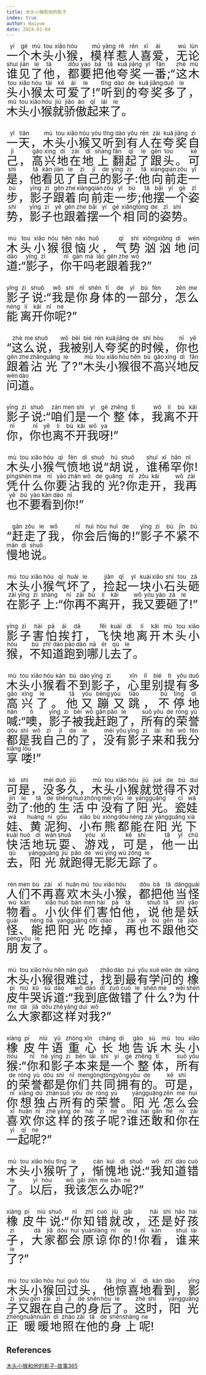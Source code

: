 ```yaml
---
title: 木头小猴和他的影子
index: true
author: Haiyue
date: 2024-01-04
---
```

<div style="font-size:30px;text-align: justify;">
<ruby>一<rt>yí</rt></ruby><ruby>个<rt>gè</rt></ruby><ruby>木<rt>mù</rt></ruby><ruby>头<rt>tou</rt></ruby><ruby>小<rt>xiǎo</rt></ruby><ruby>猴<rt>hóu</rt></ruby>，<ruby>模<rt>mú</rt></ruby><ruby>样<rt>yàng</rt></ruby><ruby>惹<rt>rě</rt></ruby><ruby>人<rt>rén</rt></ruby><ruby>喜<rt>xǐ</rt></ruby><ruby>爱<rt>ài</rt></ruby>，<ruby>无<rt>wú</rt></ruby><ruby>论<rt>lùn</rt></ruby><ruby>谁<rt>shuí</rt></ruby><ruby>见<rt>jiàn</rt></ruby><ruby>了<rt>le</rt></ruby><ruby>他<rt>tā</rt></ruby>，<ruby>都<rt>dōu</rt></ruby><ruby>要<rt>yào</rt></ruby><ruby>把<rt>bǎ</rt></ruby><ruby>他<rt>tā</rt></ruby><ruby>夸<rt>kuā</rt></ruby><ruby>奖<rt>jiǎng</rt></ruby><ruby>一<rt>yī</rt></ruby><ruby>番<rt>fān</rt></ruby>;“<ruby>这<rt>zhè</rt></ruby><ruby>木<rt>mù</rt></ruby><ruby>头<rt>tou</rt></ruby><ruby>小<rt>xiǎo</rt></ruby><ruby>猴<rt>hóu</rt></ruby><ruby>太<rt>tài</rt></ruby><ruby>可<rt>kě</rt></ruby><ruby>爱<rt>ài</rt></ruby><ruby>了<rt>le</rt></ruby>!”<ruby>听<rt>tīng</rt></ruby><ruby>到<rt>dào</rt></ruby><ruby>的<rt>de</rt></ruby><ruby>夸<rt>kuā</rt></ruby><ruby>奖<rt>jiǎng</rt></ruby><ruby>多<rt>duō</rt></ruby><ruby>了<rt>le</rt></ruby>，<ruby>木<rt>mù</rt></ruby><ruby>头<rt>tou</rt></ruby><ruby>小<rt>xiǎo</rt></ruby><ruby>猴<rt>hóu</rt></ruby><ruby>就<rt>jiù</rt></ruby><ruby>骄<rt>jiāo</rt></ruby><ruby>傲<rt>ào</rt></ruby><ruby>起<rt>qǐ</rt></ruby><ruby>来<rt>lái</rt></ruby><ruby>了<rt>le</rt></ruby>。

<ruby>一<rt>yī</rt></ruby><ruby>天<rt>tiān</rt></ruby>，<ruby>木<rt>mù</rt></ruby><ruby>头<rt>tou</rt></ruby><ruby>小<rt>xiǎo</rt></ruby><ruby>猴<rt>hóu</rt></ruby><ruby>又<rt>yòu</rt></ruby><ruby>听<rt>tīng</rt></ruby><ruby>到<rt>dào</rt></ruby><ruby>有<rt>yǒu</rt></ruby><ruby>人<rt>rén</rt></ruby><ruby>在<rt>zài</rt></ruby><ruby>夸<rt>kuā</rt></ruby><ruby>奖<rt>jiǎng</rt></ruby><ruby>自<rt>zì</rt></ruby><ruby>己<rt>jǐ</rt></ruby>，<ruby>高<rt>gāo</rt></ruby><ruby>兴<rt>xìng</rt></ruby><ruby>地<rt>dì</rt></ruby><ruby>在<rt>zài</rt></ruby><ruby>地<rt>dì</rt></ruby><ruby>上<rt>shàng</rt></ruby><ruby>翻<rt>fān</rt></ruby><ruby>起<rt>qǐ</rt></ruby><ruby>了<rt>le</rt></ruby><ruby>跟<rt>gēn</rt></ruby><ruby>头<rt>tou</rt></ruby>。<ruby>可<rt>kě</rt></ruby><ruby>是<rt>shì</rt></ruby>，<ruby>他<rt>tā</rt></ruby><ruby>看<rt>kàn</rt></ruby><ruby>见<rt>jiàn</rt></ruby><ruby>了<rt>le</rt></ruby><ruby>自<rt>zì</rt></ruby><ruby>己<rt>jǐ</rt></ruby><ruby>的<rt>de</rt></ruby><ruby>影<rt>yǐng</rt></ruby><ruby>子<rt>zi</rt></ruby>:<ruby>他<rt>tā</rt></ruby><ruby>向<rt>xiàng</rt></ruby><ruby>前<rt>qián</rt></ruby><ruby>走<rt>zǒu</rt></ruby><ruby>一<rt>yī</rt></ruby><ruby>步<rt>bù</rt></ruby>，<ruby>影<rt>yǐng</rt></ruby><ruby>子<rt>zi</rt></ruby><ruby>跟<rt>gēn</rt></ruby><ruby>着<rt>zhe</rt></ruby><ruby>向<rt>xiàng</rt></ruby><ruby>前<rt>qián</rt></ruby><ruby>走<rt>zǒu</rt></ruby><ruby>一<rt>yī</rt></ruby><ruby>步<rt>bù</rt></ruby>;<ruby>他<rt>tā</rt></ruby><ruby>摆<rt>bǎi</rt></ruby><ruby>一<rt>yí</rt></ruby><ruby>个<rt>gè</rt></ruby><ruby>姿<rt>zī</rt></ruby><ruby>势<rt>shì</rt></ruby>，<ruby>影<rt>yǐng</rt></ruby><ruby>子<rt>zi</rt></ruby><ruby>也<rt>yě</rt></ruby><ruby>跟<rt>gēn</rt></ruby><ruby>着<rt>zhe</rt></ruby><ruby>摆<rt>bǎi</rt></ruby><ruby>一<rt>yí</rt></ruby><ruby>个<rt>gè</rt></ruby><ruby>相<rt>xiāng</rt></ruby><ruby>同<rt>tóng</rt></ruby><ruby>的<rt>de</rt></ruby><ruby>姿<rt>zī</rt></ruby><ruby>势<rt>shì</rt></ruby>。

<ruby>木<rt>mù</rt></ruby><ruby>头<rt>tou</rt></ruby><ruby>小<rt>xiǎo</rt></ruby><ruby>猴<rt>hóu</rt></ruby><ruby>很<rt>hěn</rt></ruby><ruby>恼<rt>nǎo</rt></ruby><ruby>火<rt>huǒ</rt></ruby>，<ruby>气<rt>qì</rt></ruby><ruby>势<rt>shì</rt></ruby><ruby>汹<rt>xiōng</rt></ruby><ruby>汹<rt>xiōng</rt></ruby><ruby>地<rt>dì</rt></ruby><ruby>问<rt>wèn</rt></ruby><ruby>道<rt>dào</rt></ruby>:“<ruby>影<rt>yǐng</rt></ruby><ruby>子<rt>zi</rt></ruby>，<ruby>你<rt>nǐ</rt></ruby><ruby>干<rt>gàn</rt></ruby><ruby>吗<rt>má</rt></ruby><ruby>老<rt>lǎo</rt></ruby><ruby>跟<rt>gēn</rt></ruby><ruby>着<rt>zhe</rt></ruby><ruby>我<rt>wǒ</rt></ruby>?”

<ruby>影<rt>yǐng</rt></ruby><ruby>子<rt>zi</rt></ruby><ruby>说<rt>shuō</rt></ruby>:“<ruby>我<rt>wǒ</rt></ruby><ruby>是<rt>shì</rt></ruby><ruby>你<rt>nǐ</rt></ruby><ruby>身<rt>shēn</rt></ruby><ruby>体<rt>tǐ</rt></ruby><ruby>的<rt>de</rt></ruby><ruby>一<rt>yī</rt></ruby><ruby>部<rt>bù</rt></ruby><ruby>分<rt>fèn</rt></ruby>，<ruby>怎<rt>zěn</rt></ruby><ruby>么<rt>me</rt></ruby><ruby>能<rt>néng</rt></ruby><ruby>离<rt>lí</rt></ruby><ruby>开<rt>kāi</rt></ruby><ruby>你<rt>nǐ</rt></ruby><ruby>呢<rt>ne</rt></ruby>?”

“<ruby>这<rt>zhè</rt></ruby><ruby>么<rt>me</rt></ruby><ruby>说<rt>shuō</rt></ruby>，<ruby>我<rt>wǒ</rt></ruby><ruby>被<rt>bèi</rt></ruby><ruby>别<rt>bié</rt></ruby><ruby>人<rt>rén</rt></ruby><ruby>夸<rt>kuā</rt></ruby><ruby>奖<rt>jiǎng</rt></ruby><ruby>的<rt>de</rt></ruby><ruby>时<rt>shí</rt></ruby><ruby>候<rt>hòu</rt></ruby>，<ruby>你<rt>nǐ</rt></ruby><ruby>也<rt>yě</rt></ruby><ruby>跟<rt>gēn</rt></ruby><ruby>着<rt>zhe</rt></ruby><ruby>沾<rt>zhān</rt></ruby><ruby>光<rt>guāng</rt></ruby><ruby>了<rt>le</rt></ruby>?”<ruby>木<rt>mù</rt></ruby><ruby>头<rt>tou</rt></ruby><ruby>小<rt>xiǎo</rt></ruby><ruby>猴<rt>hóu</rt></ruby><ruby>很<rt>hěn</rt></ruby><ruby>不<rt>bù</rt></ruby><ruby>高<rt>gāo</rt></ruby><ruby>兴<rt>xìng</rt></ruby><ruby>地<rt>dì</rt></ruby><ruby>反<rt>fǎn</rt></ruby><ruby>问<rt>wèn</rt></ruby><ruby>道<rt>dào</rt></ruby>。

<ruby>影<rt>yǐng</rt></ruby><ruby>子<rt>zi</rt></ruby><ruby>说<rt>shuō</rt></ruby>:“<ruby>咱<rt>zán</rt></ruby><ruby>们<rt>men</rt></ruby><ruby>是<rt>shì</rt></ruby><ruby>一<rt>yí</rt></ruby><ruby>个<rt>gè</rt></ruby><ruby>整<rt>zhěng</rt></ruby><ruby>体<rt>tǐ</rt></ruby>，<ruby>我<rt>wǒ</rt></ruby><ruby>离<rt>lí</rt></ruby><ruby>不<rt>bù</rt></ruby><ruby>开<rt>kāi</rt></ruby><ruby>你<rt>nǐ</rt></ruby>，<ruby>你<rt>nǐ</rt></ruby><ruby>也<rt>yě</rt></ruby><ruby>离<rt>lí</rt></ruby><ruby>不<rt>bù</rt></ruby><ruby>开<rt>kāi</rt></ruby><ruby>我<rt>wǒ</rt></ruby><ruby>呀<rt>ya</rt></ruby>!”

<ruby>木<rt>mù</rt></ruby><ruby>头<rt>tou</rt></ruby><ruby>小<rt>xiǎo</rt></ruby><ruby>猴<rt>hóu</rt></ruby><ruby>气<rt>qì</rt></ruby><ruby>愤<rt>fèn</rt></ruby><ruby>地<rt>dì</rt></ruby><ruby>说<rt>shuō</rt></ruby>“<ruby>胡<rt>hú</rt></ruby><ruby>说<rt>shuō</rt></ruby>，<ruby>谁<rt>shuí</rt></ruby><ruby>稀<rt>xī</rt></ruby><ruby>罕<rt>hǎn</rt></ruby><ruby>你<rt>nǐ</rt></ruby>!<ruby>凭<rt>píng</rt></ruby><ruby>什<rt>shén</rt></ruby><ruby>么<rt>me</rt></ruby><ruby>你<rt>nǐ</rt></ruby><ruby>要<rt>yào</rt></ruby><ruby>沾<rt>zhān</rt></ruby><ruby>我<rt>wǒ</rt></ruby><ruby>的<rt>de</rt></ruby><ruby>光<rt>guāng</rt></ruby>?<ruby>你<rt>nǐ</rt></ruby><ruby>走<rt>zǒu</rt></ruby><ruby>开<rt>kāi</rt></ruby>，<ruby>我<rt>wǒ</rt></ruby><ruby>再<rt>zài</rt></ruby><ruby>也<rt>yě</rt></ruby><ruby>不<rt>bú</rt></ruby><ruby>要<rt>yào</rt></ruby><ruby>看<rt>kàn</rt></ruby><ruby>到<rt>dào</rt></ruby><ruby>你<rt>nǐ</rt></ruby>!”

“<ruby>赶<rt>gǎn</rt></ruby><ruby>走<rt>zǒu</rt></ruby><ruby>了<rt>le</rt></ruby><ruby>我<rt>wǒ</rt></ruby>，<ruby>你<rt>nǐ</rt></ruby><ruby>会<rt>huì</rt></ruby><ruby>后<rt>hòu</rt></ruby><ruby>悔<rt>huǐ</rt></ruby><ruby>的<rt>de</rt></ruby>!”<ruby>影<rt>yǐng</rt></ruby><ruby>子<rt>zi</rt></ruby><ruby>不<rt>bù</rt></ruby><ruby>紧<rt>jǐn</rt></ruby><ruby>不<rt>bù</rt></ruby><ruby>慢<rt>màn</rt></ruby><ruby>地<rt>dì</rt></ruby><ruby>说<rt>shuō</rt></ruby>。

<ruby>木<rt>mù</rt></ruby><ruby>头<rt>tou</rt></ruby><ruby>小<rt>xiǎo</rt></ruby><ruby>猴<rt>hóu</rt></ruby><ruby>气<rt>qì</rt></ruby><ruby>坏<rt>huài</rt></ruby><ruby>了<rt>le</rt></ruby>，<ruby>捡<rt>jiǎn</rt></ruby><ruby>起<rt>qǐ</rt></ruby><ruby>一<rt>yī</rt></ruby><ruby>块<rt>kuài</rt></ruby><ruby>小<rt>xiǎo</rt></ruby><ruby>石<rt>shí</rt></ruby><ruby>头<rt>tou</rt></ruby><ruby>砸<rt>zá</rt></ruby><ruby>在<rt>zài</rt></ruby><ruby>影<rt>yǐng</rt></ruby><ruby>子<rt>zi</rt></ruby><ruby>上<rt>shàng</rt></ruby>:“<ruby>你<rt>nǐ</rt></ruby><ruby>再<rt>zài</rt></ruby><ruby>不<rt>bù</rt></ruby><ruby>离<rt>lí</rt></ruby><ruby>开<rt>kāi</rt></ruby>，<ruby>我<rt>wǒ</rt></ruby><ruby>又<rt>yòu</rt></ruby><ruby>要<rt>yào</rt></ruby><ruby>砸<rt>zá</rt></ruby><ruby>了<rt>le</rt></ruby>!”

<ruby>影<rt>yǐng</rt></ruby><ruby>子<rt>zi</rt></ruby><ruby>害<rt>hài</rt></ruby><ruby>怕<rt>pà</rt></ruby><ruby>挨<rt>ái</rt></ruby><ruby>打<rt>dǎ</rt></ruby>，<ruby>飞<rt>fēi</rt></ruby><ruby>快<rt>kuài</rt></ruby><ruby>地<rt>dì</rt></ruby><ruby>离<rt>lí</rt></ruby><ruby>开<rt>kāi</rt></ruby><ruby>木<rt>mù</rt></ruby><ruby>头<rt>tou</rt></ruby><ruby>小<rt>xiǎo</rt></ruby><ruby>猴<rt>hóu</rt></ruby>，<ruby>不<rt>bù</rt></ruby><ruby>知<rt>zhī</rt></ruby><ruby>道<rt>dào</rt></ruby><ruby>跑<rt>pǎo</rt></ruby><ruby>到<rt>dào</rt></ruby><ruby>哪<rt>nǎ</rt></ruby><ruby>儿<rt>ér</rt></ruby><ruby>去<rt>qù</rt></ruby><ruby>了<rt>le</rt></ruby>。

<ruby>木<rt>mù</rt></ruby><ruby>头<rt>tou</rt></ruby><ruby>小<rt>xiǎo</rt></ruby><ruby>猴<rt>hóu</rt></ruby><ruby>看<rt>kàn</rt></ruby><ruby>不<rt>bú</rt></ruby><ruby>到<rt>dào</rt></ruby><ruby>影<rt>yǐng</rt></ruby><ruby>子<rt>zi</rt></ruby>，<ruby>心<rt>xīn</rt></ruby><ruby>里<rt>lǐ</rt></ruby><ruby>别<rt>bié</rt></ruby><ruby>提<rt>tí</rt></ruby><ruby>有<rt>yǒu</rt></ruby><ruby>多<rt>duō</rt></ruby><ruby>高<rt>gāo</rt></ruby><ruby>兴<rt>xìng</rt></ruby><ruby>了<rt>le</rt></ruby>。<ruby>他<rt>tā</rt></ruby><ruby>又<rt>yòu</rt></ruby><ruby>蹦<rt>bèng</rt></ruby><ruby>又<rt>yòu</rt></ruby><ruby>跳<rt>tiào</rt></ruby>，<ruby>不<rt>bù</rt></ruby><ruby>停<rt>tíng</rt></ruby><ruby>地<rt>dì</rt></ruby><ruby>喊<rt>hǎn</rt></ruby>:“<ruby>噢<rt>ō</rt></ruby>，<ruby>影<rt>yǐng</rt></ruby><ruby>子<rt>zi</rt></ruby><ruby>被<rt>bèi</rt></ruby><ruby>我<rt>wǒ</rt></ruby><ruby>赶<rt>gǎn</rt></ruby><ruby>跑<rt>pǎo</rt></ruby><ruby>了<rt>le</rt></ruby>，<ruby>所<rt>suǒ</rt></ruby><ruby>有<rt>yǒu</rt></ruby><ruby>的<rt>de</rt></ruby><ruby>荣<rt>róng</rt></ruby><ruby>誉<rt>yù</rt></ruby><ruby>都<rt>dōu</rt></ruby><ruby>是<rt>shì</rt></ruby><ruby>我<rt>wǒ</rt></ruby><ruby>自<rt>zì</rt></ruby><ruby>己<rt>jǐ</rt></ruby><ruby>的<rt>de</rt></ruby><ruby>了<rt>le</rt></ruby>，<ruby>没<rt>méi</rt></ruby><ruby>有<rt>yǒu</rt></ruby><ruby>影<rt>yǐng</rt></ruby><ruby>子<rt>zi</rt></ruby><ruby>来<rt>lái</rt></ruby><ruby>和<rt>hé</rt></ruby><ruby>我<rt>wǒ</rt></ruby><ruby>分<rt>fēn</rt></ruby><ruby>享<rt>xiǎng</rt></ruby><ruby>喽<rt>lóu</rt></ruby>!”

<ruby>可<rt>kě</rt></ruby><ruby>是<rt>shì</rt></ruby>，<ruby>没<rt>méi</rt></ruby><ruby>多<rt>duō</rt></ruby><ruby>久<rt>jiǔ</rt></ruby>，<ruby>木<rt>mù</rt></ruby><ruby>头<rt>tou</rt></ruby><ruby>小<rt>xiǎo</rt></ruby><ruby>猴<rt>hóu</rt></ruby><ruby>就<rt>jiù</rt></ruby><ruby>觉<rt>jué</rt></ruby><ruby>得<rt>de</rt></ruby><ruby>不<rt>bú</rt></ruby><ruby>对<rt>duì</rt></ruby><ruby>劲<rt>jìn</rt></ruby><ruby>了<rt>le</rt></ruby>:<ruby>他<rt>tā</rt></ruby><ruby>的<rt>de</rt></ruby><ruby>生<rt>shēng</rt></ruby><ruby>活<rt>huó</rt></ruby><ruby>中<rt>zhōng</rt></ruby><ruby>没<rt>méi</rt></ruby><ruby>有<rt>yǒu</rt></ruby><ruby>了<rt>le</rt></ruby><ruby>阳<rt>yáng</rt></ruby><ruby>光<rt>guāng</rt></ruby>。<ruby>瓷<rt>cí</rt></ruby><ruby>娃<rt>wá</rt></ruby><ruby>娃<rt>wá</rt></ruby>、<ruby>黄<rt>huáng</rt></ruby><ruby>泥<rt>ní</rt></ruby><ruby>狗<rt>gǒu</rt></ruby>、<ruby>小<rt>xiǎo</rt></ruby><ruby>布<rt>bù</rt></ruby><ruby>熊<rt>xióng</rt></ruby><ruby>都<rt>dōu</rt></ruby><ruby>能<rt>néng</rt></ruby><ruby>在<rt>zài</rt></ruby><ruby>阳<rt>yáng</rt></ruby><ruby>光<rt>guāng</rt></ruby><ruby>下<rt>xià</rt></ruby><ruby>快<rt>kuài</rt></ruby><ruby>活<rt>huó</rt></ruby><ruby>地<rt>dì</rt></ruby><ruby>玩<rt>wán</rt></ruby><ruby>耍<rt>shuǎ</rt></ruby>、<ruby>游<rt>yóu</rt></ruby><ruby>戏<rt>xì</rt></ruby>，<ruby>可<rt>kě</rt></ruby><ruby>是<rt>shì</rt></ruby>，<ruby>他<rt>tā</rt></ruby><ruby>一<rt>yī</rt></ruby><ruby>出<rt>chū</rt></ruby><ruby>去<rt>qù</rt></ruby>，<ruby>阳<rt>yáng</rt></ruby><ruby>光<rt>guāng</rt></ruby><ruby>就<rt>jiù</rt></ruby><ruby>跑<rt>pǎo</rt></ruby><ruby>得<rt>dé</rt></ruby><ruby>无<rt>wú</rt></ruby><ruby>影<rt>yǐng</rt></ruby><ruby>无<rt>wú</rt></ruby><ruby>踪<rt>zōng</rt></ruby><ruby>了<rt>le</rt></ruby>。

<ruby>人<rt>rén</rt></ruby><ruby>们<rt>men</rt></ruby><ruby>不<rt>bù</rt></ruby><ruby>再<rt>zài</rt></ruby><ruby>喜<rt>xǐ</rt></ruby><ruby>欢<rt>huān</rt></ruby><ruby>木<rt>mù</rt></ruby><ruby>头<rt>tou</rt></ruby><ruby>小<rt>xiǎo</rt></ruby><ruby>猴<rt>hóu</rt></ruby>，<ruby>都<rt>dōu</rt></ruby><ruby>把<rt>bǎ</rt></ruby><ruby>他<rt>tā</rt></ruby><ruby>当<rt>dāng</rt></ruby><ruby>怪<rt>guài</rt></ruby><ruby>物<rt>wù</rt></ruby><ruby>看<rt>kàn</rt></ruby>。<ruby>小<rt>xiǎo</rt></ruby><ruby>伙<rt>huǒ</rt></ruby><ruby>伴<rt>bàn</rt></ruby><ruby>们<rt>men</rt></ruby><ruby>害<rt>hài</rt></ruby><ruby>怕<rt>pà</rt></ruby><ruby>他<rt>tā</rt></ruby>，<ruby>说<rt>shuō</rt></ruby><ruby>他<rt>tā</rt></ruby><ruby>是<rt>shì</rt></ruby><ruby>妖<rt>yāo</rt></ruby><ruby>怪<rt>guài</rt></ruby>、<ruby>能<rt>néng</rt></ruby><ruby>把<rt>bǎ</rt></ruby><ruby>阳<rt>yáng</rt></ruby><ruby>光<rt>guāng</rt></ruby><ruby>吃<rt>chī</rt></ruby><ruby>掉<rt>diào</rt></ruby>，<ruby>再<rt>zài</rt></ruby><ruby>也<rt>yě</rt></ruby><ruby>不<rt>bù</rt></ruby><ruby>跟<rt>gēn</rt></ruby><ruby>他<rt>tā</rt></ruby><ruby>交<rt>jiāo</rt></ruby><ruby>朋<rt>péng</rt></ruby><ruby>友<rt>yǒu</rt></ruby><ruby>了<rt>le</rt></ruby>。

<ruby>木<rt>mù</rt></ruby><ruby>头<rt>tou</rt></ruby><ruby>小<rt>xiǎo</rt></ruby><ruby>猴<rt>hóu</rt></ruby><ruby>很<rt>hěn</rt></ruby><ruby>难<rt>nán</rt></ruby><ruby>过<rt>guò</rt></ruby>，<ruby>找<rt>zhǎo</rt></ruby><ruby>到<rt>dào</rt></ruby><ruby>最<rt>zuì</rt></ruby><ruby>有<rt>yǒu</rt></ruby><ruby>学<rt>xué</rt></ruby><ruby>问<rt>wèn</rt></ruby><ruby>的<rt>de</rt></ruby><ruby>橡<rt>xiàng</rt></ruby><ruby>皮<rt>pí</rt></ruby><ruby>牛<rt>niú</rt></ruby><ruby>哭<rt>kū</rt></ruby><ruby>诉<rt>sù</rt></ruby><ruby>道<rt>dào</rt></ruby>:“<ruby>我<rt>wǒ</rt></ruby><ruby>到<rt>dào</rt></ruby><ruby>底<rt>dǐ</rt></ruby><ruby>做<rt>zuò</rt></ruby><ruby>错<rt>cuò</rt></ruby><ruby>了<rt>le</rt></ruby><ruby>什<rt>shén</rt></ruby><ruby>么<rt>me</rt></ruby>?<ruby>为<rt>wèi</rt></ruby><ruby>什<rt>shén</rt></ruby><ruby>么<rt>me</rt></ruby><ruby>大<rt>dà</rt></ruby><ruby>家<rt>jiā</rt></ruby><ruby>都<rt>dōu</rt></ruby><ruby>这<rt>zhè</rt></ruby><ruby>样<rt>yàng</rt></ruby><ruby>对<rt>duì</rt></ruby><ruby>我<rt>wǒ</rt></ruby>?”

<ruby>橡<rt>xiàng</rt></ruby><ruby>皮<rt>pí</rt></ruby><ruby>牛<rt>niú</rt></ruby><ruby>语<rt>yǔ</rt></ruby><ruby>重<rt>zhòng</rt></ruby><ruby>心<rt>xīn</rt></ruby><ruby>长<rt>cháng</rt></ruby><ruby>地<rt>dì</rt></ruby><ruby>告<rt>gào</rt></ruby><ruby>诉<rt>sù</rt></ruby><ruby>木<rt>mù</rt></ruby><ruby>头<rt>tou</rt></ruby><ruby>小<rt>xiǎo</rt></ruby><ruby>猴<rt>hóu</rt></ruby>:“<ruby>你<rt>nǐ</rt></ruby><ruby>和<rt>hé</rt></ruby><ruby>影<rt>yǐng</rt></ruby><ruby>子<rt>zi</rt></ruby><ruby>本<rt>běn</rt></ruby><ruby>来<rt>lái</rt></ruby><ruby>是<rt>shì</rt></ruby><ruby>一<rt>yí</rt></ruby><ruby>个<rt>gè</rt></ruby><ruby>整<rt>zhěng</rt></ruby><ruby>体<rt>tǐ</rt></ruby>，<ruby>所<rt>suǒ</rt></ruby><ruby>有<rt>yǒu</rt></ruby><ruby>的<rt>de</rt></ruby><ruby>荣<rt>róng</rt></ruby><ruby>誉<rt>yù</rt></ruby><ruby>都<rt>dōu</rt></ruby><ruby>是<rt>shì</rt></ruby><ruby>你<rt>nǐ</rt></ruby><ruby>们<rt>men</rt></ruby><ruby>共<rt>gòng</rt></ruby><ruby>同<rt>tóng</rt></ruby><ruby>拥<rt>yōng</rt></ruby><ruby>有<rt>yǒu</rt></ruby><ruby>的<rt>de</rt></ruby>。<ruby>可<rt>kě</rt></ruby><ruby>是<rt>shì</rt></ruby>，<ruby>你<rt>nǐ</rt></ruby><ruby>想<rt>xiǎng</rt></ruby><ruby>独<rt>dú</rt></ruby><ruby>占<rt>zhàn</rt></ruby><ruby>所<rt>suǒ</rt></ruby><ruby>有<rt>yǒu</rt></ruby><ruby>的<rt>de</rt></ruby><ruby>荣<rt>róng</rt></ruby><ruby>誉<rt>yù</rt></ruby>。<ruby>阳<rt>yáng</rt></ruby><ruby>光<rt>guāng</rt></ruby><ruby>怎<rt>zěn</rt></ruby><ruby>么<rt>me</rt></ruby><ruby>会<rt>huì</rt></ruby><ruby>喜<rt>xǐ</rt></ruby><ruby>欢<rt>huān</rt></ruby><ruby>你<rt>nǐ</rt></ruby><ruby>这<rt>zhè</rt></ruby><ruby>样<rt>yàng</rt></ruby><ruby>的<rt>de</rt></ruby><ruby>孩<rt>hái</rt></ruby><ruby>子<rt>zi</rt></ruby><ruby>呢<rt>ne</rt></ruby>?<ruby>谁<rt>shuí</rt></ruby><ruby>还<rt>hái</rt></ruby><ruby>敢<rt>gǎn</rt></ruby><ruby>和<rt>hé</rt></ruby><ruby>你<rt>nǐ</rt></ruby><ruby>在<rt>zài</rt></ruby><ruby>一<rt>yì</rt></ruby><ruby>起<rt>qǐ</rt></ruby><ruby>呢<rt>ne</rt></ruby>?”

<ruby>木<rt>mù</rt></ruby><ruby>头<rt>tou</rt></ruby><ruby>小<rt>xiǎo</rt></ruby><ruby>猴<rt>hóu</rt></ruby><ruby>听<rt>tīng</rt></ruby><ruby>了<rt>le</rt></ruby>，<ruby>惭<rt>cán</rt></ruby><ruby>愧<rt>kuì</rt></ruby><ruby>地<rt>dì</rt></ruby><ruby>说<rt>shuō</rt></ruby>:“<ruby>我<rt>wǒ</rt></ruby><ruby>知<rt>zhī</rt></ruby><ruby>道<rt>dào</rt></ruby><ruby>错<rt>cuò</rt></ruby><ruby>了<rt>le</rt></ruby>。<ruby>以<rt>yǐ</rt></ruby><ruby>后<rt>hòu</rt></ruby>，<ruby>我<rt>wǒ</rt></ruby><ruby>该<rt>gāi</rt></ruby><ruby>怎<rt>zěn</rt></ruby><ruby>么<rt>me</rt></ruby><ruby>办<rt>bàn</rt></ruby><ruby>呢<rt>ne</rt></ruby>?”

<ruby>橡<rt>xiàng</rt></ruby><ruby>皮<rt>pí</rt></ruby><ruby>牛<rt>niú</rt></ruby><ruby>说<rt>shuō</rt></ruby>:“<ruby>你<rt>nǐ</rt></ruby><ruby>知<rt>zhī</rt></ruby><ruby>错<rt>cuò</rt></ruby><ruby>就<rt>jiù</rt></ruby><ruby>改<rt>gǎi</rt></ruby>，<ruby>还<rt>hái</rt></ruby><ruby>是<rt>shì</rt></ruby><ruby>好<rt>hǎo</rt></ruby><ruby>孩<rt>hái</rt></ruby><ruby>子<rt>zi</rt></ruby>，<ruby>大<rt>dà</rt></ruby><ruby>家<rt>jiā</rt></ruby><ruby>都<rt>dōu</rt></ruby><ruby>会<rt>huì</rt></ruby><ruby>原<rt>yuán</rt></ruby><ruby>谅<rt>liàng</rt></ruby><ruby>你<rt>nǐ</rt></ruby><ruby>的<rt>de</rt></ruby>!<ruby>你<rt>nǐ</rt></ruby><ruby>看<rt>kàn</rt></ruby>，<ruby>谁<rt>shuí</rt></ruby><ruby>来<rt>lái</rt></ruby><ruby>了<rt>le</rt></ruby>?”

<ruby>木<rt>mù</rt></ruby><ruby>头<rt>tou</rt></ruby><ruby>小<rt>xiǎo</rt></ruby><ruby>猴<rt>hóu</rt></ruby><ruby>回<rt>huí</rt></ruby><ruby>过<rt>guò</rt></ruby><ruby>头<rt>tóu</rt></ruby>，<ruby>他<rt>tā</rt></ruby><ruby>惊<rt>jīng</rt></ruby><ruby>喜<rt>xǐ</rt></ruby><ruby>地<rt>dì</rt></ruby><ruby>看<rt>kàn</rt></ruby><ruby>到<rt>dào</rt></ruby>，<ruby>影<rt>yǐng</rt></ruby><ruby>子<rt>zi</rt></ruby><ruby>又<rt>yòu</rt></ruby><ruby>跟<rt>gēn</rt></ruby><ruby>在<rt>zài</rt></ruby><ruby>自<rt>zì</rt></ruby><ruby>己<rt>jǐ</rt></ruby><ruby>的<rt>de</rt></ruby><ruby>身<rt>shēn</rt></ruby><ruby>后<rt>hòu</rt></ruby><ruby>了<rt>le</rt></ruby>。<ruby>这<rt>zhè</rt></ruby><ruby>时<rt>shí</rt></ruby>，<ruby>阳<rt>yáng</rt></ruby><ruby>光<rt>guāng</rt></ruby><ruby>正<rt>zhèng</rt></ruby><ruby>暖<rt>nuǎn</rt></ruby><ruby>暖<rt>nuǎn</rt></ruby><ruby>地<rt>dì</rt></ruby><ruby>照<rt>zhào</rt></ruby><ruby>在<rt>zài</rt></ruby><ruby>他<rt>tā</rt></ruby><ruby>的<rt>de</rt></ruby><ruby>身<rt>shēn</rt></ruby><ruby>上<rt>shàng</rt></ruby><ruby>呢<rt>ne</rt></ruby>!
</div>

## References
[木头小猴和他的影子-故事365](https://www.gushi365.com/info/12982.html)